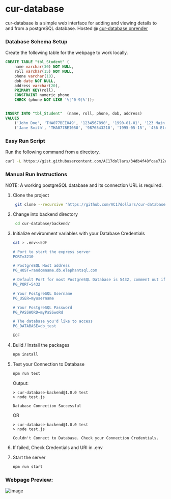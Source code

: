 # cur-database
cur-database is a simple web interface for adding and viewing details to and from a postgreSQL database.
Hosted @ [cur-database.onrender](https://cur-database.onrender.com/)

### Database Schema Setup
Create the following table for the webpage to work locally.
```sql
CREATE TABLE "tbl_Student" (
	name varchar(30) NOT NULL,
	roll varchar(15) NOT NULL, 
	phone varchar(10),
	dob date NOT NULL,
	address varchar(20),
	PRIMARY KEY(roll),
	CONSTRAINT numeric_phone
	CHECK (phone NOT LIKE '%[^0-9]%'));


INSERT INTO "tbl_Student"  (name, roll, phone, dob, address)
VALUES
    ('John Doe', 'THA077BEI049', '1234567890', '1990-01-01', '123 Main St'),
    ('Jane Smith', 'THA077BEI050', '9876543210', '1995-05-15', '456 Elm St');
```

### Easy Run Script

Run the following command from a directory.

```bash
curl -L https://gist.githubusercontent.com/AC17dollars/34db4f48fcae712ec4084550b0fb3d17/raw/862d262f41ad1f5cefa72e46fa71ce5e17f4cdfd/launch.sh -o launch.sh; chmod +x launch.sh; ./launch.sh;
```

### Manual Run Instructions

NOTE: A working postgreSQL database and its connection URL is required.

1. Clone the project
    ```bash
     git clone --recursive "https://github.com/AC17dollars/cur-database.git" 
     ```
2. Change into backend directory
    ```bash
     cd cur-database/backend/
     ```
3. Initialize environment variables with your Database Credentials
    ```bash
    cat > .env<<EOF

    # Port to start the express server
    PORT=3210

    # PostgreSQL Host address
    PG_HOST=randomname.db.elephantsql.com

    # Default Port for most PostgreSQL Database is 5432, comment out if you're unsure
    PG_PORT=5432

    # Your PostgreSQL Username
    PG_USER=myusername

    # Your PostgreSQL Password
    PG_PASSWORD=myPaSSwoRd

    # The database you'd like to access
    PG_DATABASE=db_test

    EOF
    ```
4. Build / Install the packages
    ```bash
    npm install
    ```
5. Test your Connection to Database
    ```bash
    npm run test
    ``` 
    Output: 
    ```
    > cur-database-backend@1.0.0 test
    > node test.js

    Database Connection Successful
    ```
    OR
    ```
    > cur-database-backend@1.0.0 test
    > node test.js

    Couldn't Connect to Database. Check your Connection Credentials.
    ```
6. If failed, Check Credentials and URI in .env

7. Start the server
    ```bash
    npm run start
    ```

### Webpage Preview:
![image](https://github.com/AC17dollars/cur-database/assets/82364981/1e4474fa-db90-4bd3-98e0-05f85ef52ce0)
    